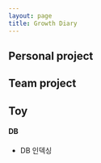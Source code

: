 ```yaml
---
layout: page
title: Growth Diary
---   
```


## Personal project

## Team project

## Toy
#### DB
  - DB 인덱싱



